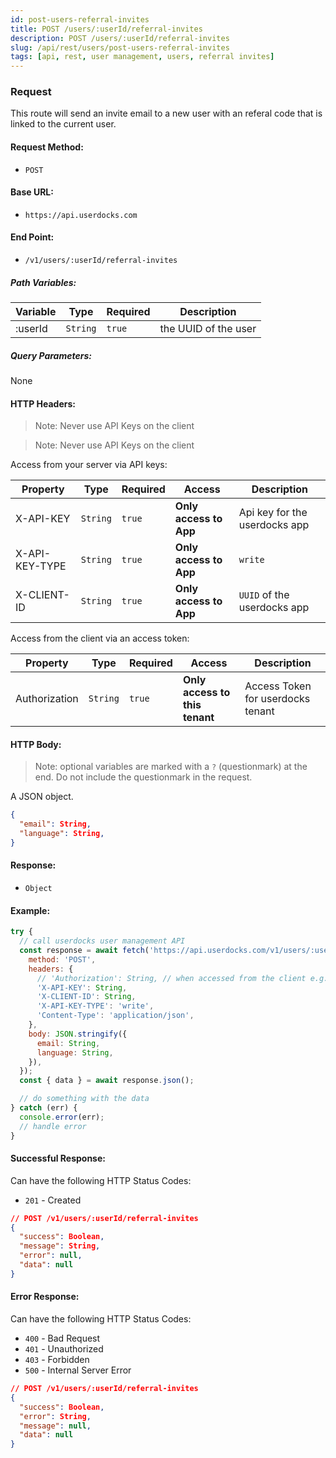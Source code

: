 ```yaml
---
id: post-users-referral-invites
title: POST /users/:userId/referral-invites
description: POST /users/:userId/referral-invites
slug: /api/rest/users/post-users-referral-invites
tags: [api, rest, user management, users, referral invites]
---
```


### Request

This route will send an invite email to a new user with an referal code that is linked to the current user.

#### Request Method:

- `POST`

#### Base URL:

- `https://api.userdocks.com`

#### End Point:

- `/v1/users/:userId/referral-invites`

##### Path Variables:

| Variable | Type | Required | Description |
|---|---|---|---|
| :userId | `String` | `true` | the UUID of the user

##### Query Parameters:

None

#### HTTP Headers:

> Note: Never use API Keys on the client

> Note: Never use API Keys on the client

Access from your server via API keys:

| Property       | Type        | Required  | Access                 | Description                   |
| -------------- | ----------- | --------- | ---------------------- | ----------------------------- |
| X-API-KEY      | `String` | `true` | **Only access to App** | Api key for the userdocks app |
| X-API-KEY-TYPE | `String` | `true` | **Only access to App** | `write`                       |
| X-CLIENT-ID    | `String` | `true` | **Only access to App** | `UUID` of the userdocks app   |

Access from the client via an access token:

| Property       | Type        | Required  | Access                 | Description                   |
| -------------- | ----------- | --------- | ---------------------- | ----------------------------- |
| Authorization  | `String` | `true` | **Only access to this tenant** | Access Token for userdocks tenant |

#### HTTP Body:

> Note: optional variables are marked with a `?` (questionmark) at the end. Do not include the questionmark in the request.

A JSON object.

```json
{
  "email": String,
  "language": String,
}
```

#### Response:

- `Object`

#### Example:

```js
try {
  // call userdocks user management API
  const response = await fetch('https://api.userdocks.com/v1/users/:userId/referral-invites', {
    method: 'POST',
    headers: {
      // 'Authorization': String, // when accessed from the client e.g. `Bearer ${accessToken}`
      'X-API-KEY': String,
      'X-CLIENT-ID': String,
      'X-API-KEY-TYPE': 'write',
      'Content-Type': 'application/json',
    },
    body: JSON.stringify({
      email: String,
      language: String,
    }),
  });
  const { data } = await response.json();

  // do something with the data
} catch (err) {
  console.error(err);
  // handle error
}
```

#### Successful Response:

Can have the following HTTP Status Codes:

- `201` - Created

```json
// POST /v1/users/:userId/referral-invites
{
  "success": Boolean,
  "message": String,
  "error": null,
  "data": null
}
```

#### Error Response:

Can have the following HTTP Status Codes:

- `400` - Bad Request
- `401` - Unauthorized
- `403` - Forbidden
- `500` - Internal Server Error

```json
// POST /v1/users/:userId/referral-invites
{
  "success": Boolean,
  "error": String,
  "message": null,
  "data": null
}
```

